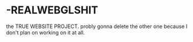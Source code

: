# -REALWEBGLSHIT

the TRUE WEBSITE PROJECT.
probly gonna delete the other one because I don't plan on working on it at all.
